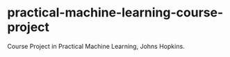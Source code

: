 practical-machine-learning-course-project
=========================================

Course Project in Practical Machine Learning, Johns Hopkins.
